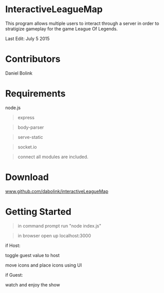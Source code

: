 # InteractiveLeagueMap

This program allows multiple users to interact through a server in order to stratigize gameplay for the game League Of Legends.

Last Edit: July 5 2015

# Contributors

Daniel Bolink

# Requirements

node.js
> express

> body-parser

> serve-static

> socket.io


> connect
all modules are included.

# Download
www.github.com/dabolink/interactiveLeagueMap

# Getting Started
> in command prompt run "node index.js"

> in browser open up localhost:3000

if Host:

toggle guest value to host

move icons and place icons using UI

if Guest:

watch and enjoy the show 


